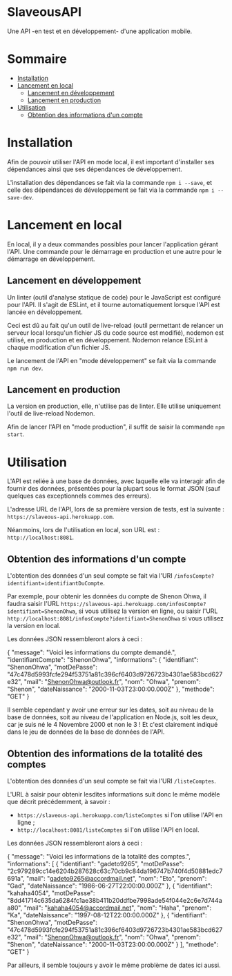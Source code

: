 # SlaveousAPI

Une API -en test et en développement- d'une application mobile.

# Sommaire

* [Installation](#installation)
* [Lancement en local](#lancement-en-local)
	* [Lancement en développement](#lancement-en-développement)
	* [Lancement en production](#lancement-en-production)
* [Utilisation](#utilisation)
	* [Obtention des informations d'un compte](#obtention-des-informations-d-un-compte)

# Installation

Afin de pouvoir utiliser l'API en mode local, il est important d'installer ses dépendances ainsi que ses dépendances de développement.

L'installation des dépendances se fait via la commande `npm i --save`, et celle des dépendances de développement se fait via la commande `npm i --save-dev`.

# Lancement en local

En local, il y a deux commandes possibles pour lancer l'application gérant l'API. Une commande pour le démarrage en production et une autre pour le démarrage en développement.

## Lancement en développement

Un linter (outil d'analyse statique de code) pour le JavaScript est configuré pour l'API. Il s'agit de ESLint, et il tourne automatiquement lorsque l'API est lancée en développement.

Ceci est dû au fait qu'un outil de live-reload (outil permettant de relancer un serveur local lorsqu'un fichier JS du code source est modifié), nodemon est utilisé, en production et en développement. Nodemon relance ESLint à chaque modification d'un fichier JS.

Le lancement de l'API en "mode développement" se fait via la commande `npm run dev`.

## Lancement en production

La version en production, elle, n'utilise pas de linter. Elle utilise uniquement l'outil de live-reload Nodemon.

Afin de lancer l'API en "mode production", il suffit de saisir la commande `npm start`.

# Utilisation

L'API est reliée à une base de données, avec laquelle elle va interagir afin de fournir des données, présentées pour la plupart sous le format JSON (sauf quelques cas exceptionnels commes des erreurs).

L'adresse URL de l'API, lors de sa première version de tests, est la suivante : `https://slaveous-api.herokuapp.com`.

Néanmoins, lors de l'utilisation en local, son URL est : `http://localhost:8081`.

## Obtention des informations d'un compte

L'obtention des données d'un seul compte se fait via l'URI `/infosCompte?identifiant=identifiantDuCompte`.

Par exemple, pour obtenir les données du compte de Shenon Ohwa, il faudra saisir l'URL `https://slaveous-api.herokuapp.com/infosCompte?identifiant=ShenonOhwa`, si vous utilisez la version en ligne, ou saisir l'URL `http://localhost:8081/infosCompte?identifiant=ShenonOhwa` si vous utilisez la version en local.

Les données JSON ressembleront alors à ceci :

{
	"message": "Voici les informations du compte demandé.",
	"identifiantCompte": "ShenonOhwa",
	"informations": {
		"identifiant": "ShenonOhwa",
		"motDePasse": "47c478d5993fcfe294f53751a81c396cf6403d9726723b4301ae583bcd627e32",
		"mail": "ShenonOhwa@outlook.fr",
		"nom": "Ohwa",
		"prenom": "Shenon",
		"dateNaissance": "2000-11-03T23:00:00.000Z"
	},
	"methode": "GET"
}

Il semble cependant y avoir une erreur sur les dates, soit au niveau de la base de données, soit au niveau de l'application en Node.js, soit les deux, car je suis né le 4 Novembre 2000 et non le 3 ! Et c'est clairement indiqué dans le jeu de données de la base de données de l'API.

## Obtention des informations de la totalité des comptes

L'obtention des données d'un seul compte se fait via l'URI `/listeComptes`.

L'URL à saisir pour obtenir lesdites informations suit donc le même modèle que décrit précédemment, à savoir :

- `https://slaveous-api.herokuapp.com/listeComptes` si l'on utilise l'API en ligne ;
- `http://localhost:8081/listeComptes` si l'on utilise l'API en local.

Les données JSON ressembleront alors à ceci :

{
	"message": "Voici les informations de la totalité des comptes.",
	"informations": [
		{
			"identifiant": "gadeto9265",
			"motDePasse": "2c979289cc14e6204b287628c63c70cb9c84da196747b740f4d50881edc7691a",
			"mail": "gadeto9265@accordmail.net",
			"nom": "Eto",
			"prenom": "Gad",
			"dateNaissance": "1986-06-27T22:00:00.000Z"
		},
		{
			"identifiant": "kahaha4054",
			"motDePasse": "8dd41714c635da6284fc1ae38b411b20ddfbe7998ade54f044e2c6e7d744aa80",
			"mail": "kahaha4054@accordmail.net",
			"nom": "Haha",
			"prenom": "Ka",
			"dateNaissance": "1997-08-12T22:00:00.000Z"
		},
		{
			"identifiant": "ShenonOhwa",
			"motDePasse": "47c478d5993fcfe294f53751a81c396cf6403d9726723b4301ae583bcd627e32",
			"mail": "ShenonOhwa@outlook.fr",
			"nom": "Ohwa",
			"prenom": "Shenon",
			"dateNaissance": "2000-11-03T23:00:00.000Z"
		}
	],
	"methode": "GET"
}

Par ailleurs, il semble toujours y avoir le même problème de dates ici aussi.
